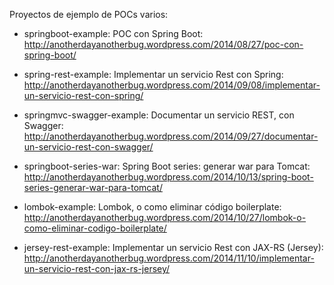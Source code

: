 Proyectos de ejemplo de POCs varios:

- springboot-example: POC con Spring Boot: http://anotherdayanotherbug.wordpress.com/2014/08/27/poc-con-spring-boot/

- spring-rest-example: Implementar un servicio Rest con Spring: http://anotherdayanotherbug.wordpress.com/2014/09/08/implementar-un-servicio-rest-con-spring/

- springmvc-swagger-example: Documentar un servicio REST, con Swagger: http://anotherdayanotherbug.wordpress.com/2014/09/27/documentar-un-servicio-rest-con-swagger/

- springboot-series-war: Spring Boot series: generar war para Tomcat: http://anotherdayanotherbug.wordpress.com/2014/10/13/spring-boot-series-generar-war-para-tomcat/

- lombok-example: Lombok, o como eliminar código boilerplate: http://anotherdayanotherbug.wordpress.com/2014/10/27/lombok-o-como-eliminar-codigo-boilerplate/

- jersey-rest-example: Implementar un servicio Rest con JAX-RS (Jersey): http://anotherdayanotherbug.wordpress.com/2014/11/10/implementar-un-servicio-rest-con-jax-rs-jersey/

